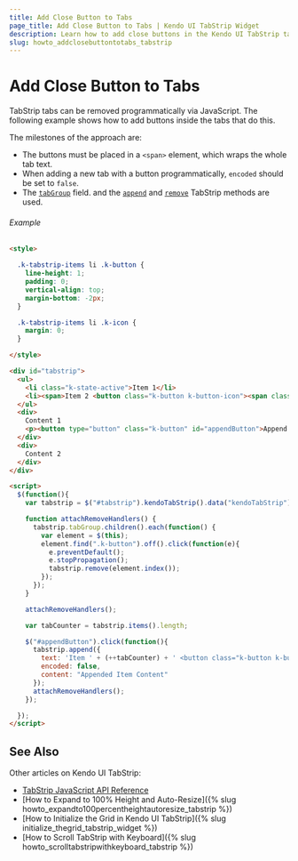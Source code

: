 ```yaml
---
title: Add Close Button to Tabs
page_title: Add Close Button to Tabs | Kendo UI TabStrip Widget
description: Learn how to add close buttons in the Kendo UI TabStrip tabs.
slug: howto_addclosebuttontotabs_tabstrip
---
```


# Add Close Button to Tabs

TabStrip tabs can be removed programmatically via JavaScript. The following example shows how to add buttons inside the tabs that do this.

The milestones of the approach are:

* The buttons must be placed in a `<span>` element, which wraps the whole tab text.
* When adding a new tab with a button programmatically, `encoded` should be set to `false`.
* The [`tabGroup`](/api/javascript/ui/tabstrip#fields-tabGroup) field. and the [`append`](/api/javascript/ui/tabstrip#methods-append) and [`remove`](/api/javascript/ui/tabstrip#methods-remove) TabStrip methods are used.

###### Example

```html
<style>

  .k-tabstrip-items li .k-button {
    line-height: 1;
    padding: 0;
    vertical-align: top;
    margin-bottom: -2px;
  }

  .k-tabstrip-items li .k-icon {
    margin: 0;
  }

</style>

<div id="tabstrip">
  <ul>
    <li class="k-state-active">Item 1</li>
    <li><span>Item 2 <button class="k-button k-button-icon"><span class="k-icon k-i-close"></span></button></span></li>
  </ul>
  <div>
    Content 1
    <p><button type="button" class="k-button" id="appendButton">Append Item</button></p>
  </div>
  <div>
    Content 2
  </div>
</div>

<script>
  $(function(){
    var tabstrip = $("#tabstrip").kendoTabStrip().data("kendoTabStrip");

    function attachRemoveHandlers() {
      tabstrip.tabGroup.children().each(function() {
        var element = $(this);
        element.find(".k-button").off().click(function(e){
          e.preventDefault();
          e.stopPropagation();
          tabstrip.remove(element.index());
        });
      });          
    }

    attachRemoveHandlers();

    var tabCounter = tabstrip.items().length;

    $("#appendButton").click(function(){
      tabstrip.append({
        text: 'Item ' + (++tabCounter) + ' <button class="k-button k-button-icon"><span class="k-icon k-i-close"></span></button>',
        encoded: false,
        content: "Appended Item Content"
      });
      attachRemoveHandlers();
    });

  });
</script>
```

## See Also

Other articles on Kendo UI TabStrip:

* [TabStrip JavaScript API Reference](/api/javascript/ui/tabstrip)
* [How to Expand to 100% Height and Auto-Resize]({% slug howto_expandto100percentheightautoresize_tabstrip %})
* [How to Initialize the Grid in Kendo UI TabStrip]({% slug initialize_thegrid_tabstrip_widget %})
* [How to Scroll TabStrip with Keyboard]({% slug howto_scrolltabstripwithkeyboard_tabstrip %})
